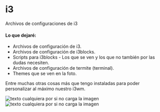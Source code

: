 # i3
Archivos de configuraciones de i3

#### Lo que dejaré:

- Archivos de configuración de i3.
- Archivos de configuración de i3blocks.
- Scripts para i3blocks - Los que se ven y los que no también por las dudas necesiten.
- Archivos de configuración de termite (terminal).
- Themes que se ven en la foto.

Entre muchas otras cosas más que tengo instaladas para poder personalizar al máximo nuestro i3wm.

![texto cualquiera por si no carga la imagen](https://i.imgur.com/ZLGJuoW.png)
![texto cualquiera por si no carga la imagen](https://i.imgur.com/swgTpdI.png)
